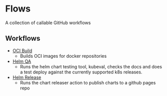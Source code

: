 # Flows
A collection of callable GitHub workflows

## Workflows
- [OCI Build](./.github/workflows/oci-build-image.yml)
  - Builds OCI images for docker repositories
- [Helm QA](./.github/workflows/helm-qa.yml)
  - Runs the helm chart testing tool, kubeval, checks the docs and does a test deploy against the currently supported k8s releases.
- [Helm Release](./.github/workflows/helm-release.yml)
  - Runs the chart releaser action to publish charts to a github pages repo